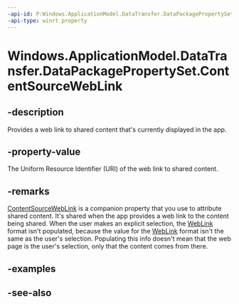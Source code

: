 ----api-id: P:Windows.ApplicationModel.DataTransfer.DataPackagePropertySet.ContentSourceWebLink
-api-type: winrt property
---<!-- Property syntaxpublic Windows.Foundation.Uri ContentSourceWebLink { get;  set; }--># Windows.ApplicationModel.DataTransfer.DataPackagePropertySet.ContentSourceWebLink## -descriptionProvides a web link to shared content that's currently displayed in the app.## -property-valueThe Uniform Resource Identifier (URI) of the web link to shared content.## -remarks[ContentSourceWebLink](datapackagepropertyset_contentsourceweblink.md) is a companion property that you use to attribute shared content. It's shared when the app provides a web link to the content being shared. When the user makes an explicit selection, the [WebLink](standarddataformats_weblink.md) format isn't populated, because the value for the [WebLink](standarddataformats_weblink.md) format isn't the same as the user's selection. Populating this info doesn't mean that the web page is the user's selection, only that the content comes from there.## -examples## -see-also